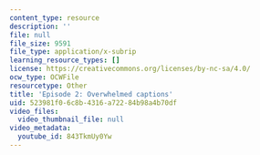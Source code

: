 ```yaml
---
content_type: resource
description: ''
file: null
file_size: 9591
file_type: application/x-subrip
learning_resource_types: []
license: https://creativecommons.org/licenses/by-nc-sa/4.0/
ocw_type: OCWFile
resourcetype: Other
title: 'Episode 2: Overwhelmed captions'
uid: 523981f0-6c8b-4316-a722-84b98a4b70df
video_files:
  video_thumbnail_file: null
video_metadata:
  youtube_id: 843TkmUy0Yw
---
```

